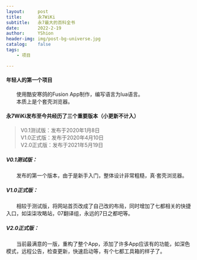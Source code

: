 ```yaml
---
layout:     post
title:      永7WiKi
subtitle:   永7最大的百科全书
date:       2022-2-19
author:     YShion
header-img: img/post-bg-universe.jpg
catalog:    false
tags:
    - 项目

---
```

#### 年轻人的第一个项目
&emsp;&emsp;使用酷安寒鸽的Fusion App制作，编写语言为lua语言。  
&emsp;&emsp;本质上是个套壳浏览器。     

#### 永7WiKi发布至今共经历了三个重要版本（小更新不计入）   
> V0.1测试版：发布于2020年1月8日     
> V1.0正式版：发布于2020年4月10日   
> V2.0正式版：发布于2021年5月19日      

##### V0.1测试版：
&emsp;&emsp;发布的第一个版本，由于是新手入门，整体设计非常粗糙，真·套壳浏览器。   
##### V1.0正式版：
&emsp;&emsp;相较于测试版，将网站首页改成了自己改的布局，同时增加了七都相关的快捷入口，如柒柒攻略站，07翻译组，永远的7日之都吧等。
##### V2.0正式版：
&emsp;&emsp;当前最满意的一版，重构了整个App，添加了许多App应该有的功能，如深色模式，远程公告，检查更新，快速启动等，有个七都工具箱的样子了。
